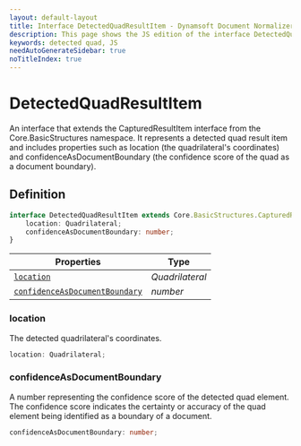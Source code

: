 ```yaml
---
layout: default-layout
title: Interface DetectedQuadResultItem - Dynamsoft Document Normalizer JS Edition API Reference
description: This page shows the JS edition of the interface DetectedQuadResultItem.
keywords: detected quad, JS
needAutoGenerateSidebar: true
noTitleIndex: true
---
```


# DetectedQuadResultItem

An interface that extends the CapturedResultItem interface from the Core.BasicStructures namespace. It represents a detected quad result item and includes properties such as location (the quadrilateral's coordinates) and confidenceAsDocumentBoundary (the confidence score of the quad as a document boundary).

## Definition

```ts
interface DetectedQuadResultItem extends Core.BasicStructures.CapturedResultItem {
    location: Quadrilateral;
    confidenceAsDocumentBoundary: number;
}
```

| Properties             | Type |
|----------------------|-------------|
| [`location`](#location) | *Quadrilateral* |
| [`confidenceAsDocumentBoundary`](#confidenceasdocumentboundary) | *number* |

### location

The detected quadrilateral's coordinates.

```ts
location: Quadrilateral;
```

### confidenceAsDocumentBoundary

A number representing the confidence score of the detected quad element. The confidence score indicates the certainty or accuracy of the quad element being identified as a boundary of a document.

```ts
confidenceAsDocumentBoundary: number;
```